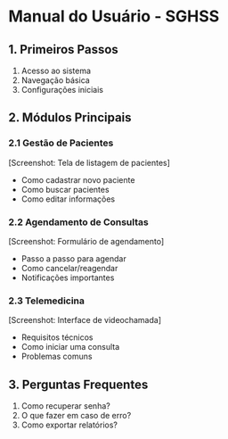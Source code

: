# Manual do Usuário - SGHSS

## 1. Primeiros Passos
1. Acesso ao sistema
2. Navegação básica
3. Configurações iniciais

## 2. Módulos Principais

### 2.1 Gestão de Pacientes
[Screenshot: Tela de listagem de pacientes]
- Como cadastrar novo paciente
- Como buscar pacientes
- Como editar informações

### 2.2 Agendamento de Consultas
[Screenshot: Formulário de agendamento]
- Passo a passo para agendar
- Como cancelar/reagendar
- Notificações importantes

### 2.3 Telemedicina
[Screenshot: Interface de videochamada]
- Requisitos técnicos
- Como iniciar uma consulta
- Problemas comuns

## 3. Perguntas Frequentes
1. Como recuperar senha?
2. O que fazer em caso de erro?
3. Como exportar relatórios?
